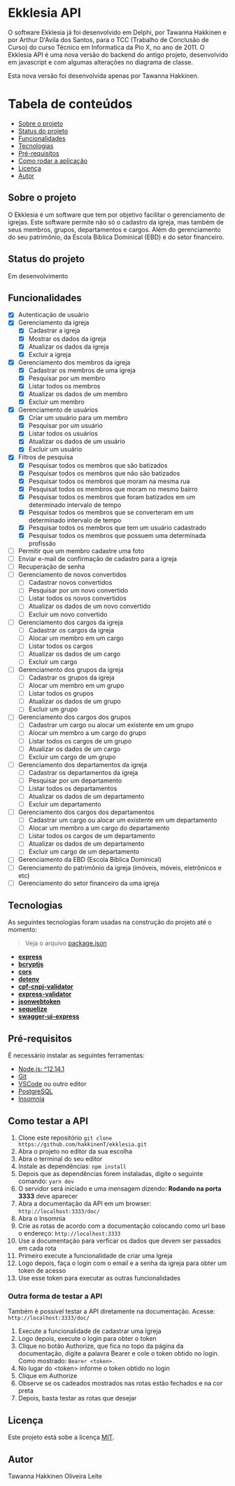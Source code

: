 # Ekklesia API

O software Ekklesia já foi desenvolvido em Delphi, por Tawanna Hakkinen e por Arthur D'Avila dos Santos, para o TCC (Trabalho de Conclusão de Curso) do curso Técnico em Informatica da Pio X, no ano de 2011. O Ekklesia API é uma nova versão do backend do antigo projeto, desenvolvido em javascript e com algumas alterações no diagrama de classe.

Esta nova versão foi desenvolvida apenas por Tawanna Hakkinen.

# Tabela de conteúdos

- [Sobre o projeto](#sobre)
- [Status do projeto](#status-do-projeto)
- [Funcionalidades](#funcionalidades)
- [Tecnologias](#tecnologias)
- [Pré-requisitos](#pre-requisitos)
- [Como rodar a aplicação](#como-rodar)
- [Licença](#licenca)
- [Autor](#autor)

## Sobre o projeto

O Ekklesia é um software que tem por objetivo facilitar o gerenciamento de igrejas. Este software permite não só o cadastro da igreja, mas também de seus membros, grupos, departamentos e cargos. Além do gerenciamento do seu patrimônio, da Escola Biblica Dominical (EBD) e do setor financeiro.

## Status do projeto

Em desenvolvimento

## Funcionalidades

- [x] Autenticação de usuário
- [x] Gerenciamento da igreja
  - [x] Cadastrar a igreja
  - [x] Mostrar os dados da igreja
  - [x] Atualizar os dados da igreja
  - [x] Excluir a igreja
- [x] Gerenciamento dos membros da igreja
  - [x] Cadastrar os membros de uma igreja
  - [x] Pesquisar por um membro
  - [x] Listar todos os membros
  - [x] Atualizar os dados de um membro
  - [x] Excluir um membro
- [x] Gerenciamento de usuários
  - [x] Criar um usuário para um membro
  - [x] Pesquisar por um usuário
  - [x] Listar todos os usuários
  - [x] Atualizar os dados de um usuário
  - [x] Excluir um usuário
- [x] Filtros de pesquisa
  - [x] Pesquisar todos os membros que são batizados
  - [x] Pesquisar todos os membros que não são batizados
  - [x] Pesquisar todos os membros que moram na mesma rua
  - [x] Pesquisat todos os membros que moram no mesmo bairro
  - [x] Pesquisar todos os membros que foram batizados em um determinado intervalo de tempo
  - [x] Pesquisar todos os membros que se converteram em um determinado intervalo de tempo
  - [x] Pesquisar todos os membros que tem um usuário cadastrado
  - [x] Pesquisar todos os membros que possuem uma determinada profissão
- [ ] Permitir que um membro cadastre uma foto
- [ ] Enviar e-mail de confirmação de cadastro para a igreja
- [ ] Recuperação de senha
- [ ] Gerenciamento de novos convertidos
  - [ ] Cadastrar novos convertidos
  - [ ] Pesquisar por um novo convertido
  - [ ] Listar todos os novos convertidos
  - [ ] Atualizar os dados de um novo convertido
  - [ ] Excluir um novo convertido
- [ ] Gerenciamento dos cargos da igreja
  - [ ] Cadastrar os cargos da igreja
  - [ ] Alocar um membro em um cargo
  - [ ] Listar todos os cargos
  - [ ] Atualizar os dados de um cargo
  - [ ] Excluir um cargo
- [ ] Gerenciamento dos grupos da igreja
  - [ ] Cadastrar os grupos da igreja
  - [ ] Alocar um membro em um grupo
  - [ ] Listar todos os grupos
  - [ ] Atualizar os dados de um grupo
  - [ ] Excluir um grupo
- [ ] Gerenciamento dos cargos dos grupos
  - [ ] Cadastrar um cargo ou alocar um existente em um grupo
  - [ ] Alocar um membro a um cargo do grupo
  - [ ] Listar todos os cargos de um grupo
  - [ ] Atualizar os dados de um cargo
  - [ ] Excluir um cargo de um grupo
- [ ] Gerenciamento dos departamentos da igreja
  - [ ] Cadastrar os departamentos da igreja
  - [ ] Pesquisar por um departamento
  - [ ] Listar todos os departamentos
  - [ ] Atualizar os dados de um departamento
  - [ ] Excluir um departamento
- [ ] Gerenciamento dos cargos dos departamentos
  - [ ] Cadastrar um cargo ou alocar um existente em um departamento
  - [ ] Alocar um membro a um cargo do departamento
  - [ ] Listar todos os cargos de um departamento
  - [ ] Atualizar os dados de um departamento
  - [ ] Excluir um cargo de um departamento
- [ ] Gerenciamento da EBD (Escola Biblica Dominical)
- [ ] Gerenciamento do patrimônio da igreja (imóveis, móveis, eletrônicos e etc)
- [ ] Gerenciamento do setor financeiro da uma igreja

## Tecnologias

As seguintes tecnologias foram usadas na construção do projeto até o momento:

> Veja o arquivo [package.json](https://github.com/hakkinenT/ekklesia/blob/master/package.json)

- **[express](https://expressjs.com/pt-br/)**
- **[bcryptjs](https://github.com/dcodeIO/bcrypt.js)**
- **[cors](https://github.com/expressjs/cors)**
- **[dotenv](https://github.com/motdotla/dotenv)**
- **[cpf-cnpj-validator](https://github.com/carvalhoviniciusluiz/cpf-cnpj-validator)**
- **[express-validator](https://express-validator.github.io/docs/)**
- **[jsonwebtoken](https://github.com/auth0/node-jsonwebtoken)**
- **[sequelize](https://sequelize.org/v5/manual/getting-started.html)**
- **[swagger-ui-express](https://github.com/scottie1984/swagger-ui-express)**

## Pré-requisitos

É necessário instalar as seguintes ferramentas:

- [Node.js: ^12.14.1](https://nodejs.org/en/)
- [Git](https://git-scm.com/downloads)
- [VSCode](https://code.visualstudio.com/) ou outro editor
- [PostgreSQL](https://www.postgresql.org/download/)
- [Insomnia](https://insomnia.rest/)

## Como testar a API

1. Clone este repositório
   `git clone https://github.com/hakkinenT/ekklesia.git`
2. Abra o projeto no editor da sua escolha
3. Abra o terminal do seu editor
4. Instale as dependências:
   `npm install`
5. Depois que as dependências forem instaladas, digite o seguinte comando:
   `yarn dev`
6. O servidor será iniciado e uma mensagem dizendo: **Rodando na porta 3333** deve aparecer
7. Abra a documentação da API em um browser:
   `http://localhost:3333/doc/`
8. Abra o Insomnia
9. Crie as rotas de acordo com a documentação colocando como url base o endereço:
   `http://localhost:3333`
10. Use a documentação para verficar os dados que devem ser passados em cada rota
11. Primeiro execute a funcionalidade de criar uma Igreja
12. Logo depois, faça o login com o email e a senha da igreja para obter um token de acesso
13. Use esse token para executar as outras funcionalidades

### Outra forma de testar a API

Também é possível testar a API diretamente na documentação. Acesse:
`http://localhost:3333/doc/`

1. Execute a funcionalidade de cadastrar uma Igreja
2. Logo depois, execute o login para obter o token
3. Clique no botão Authorize, que fica no topo da página da documentação, digite a palavra Bearer e cole o token obtido no login. Como mostrado:
   `Bearer <token>.`
4. No lugar do &lt;token&gt; informe o token obtido no login
5. Clique em Authorize
6. Observe se os cadeados mostrados nas rotas estão fechados e na cor preta
7. Depois, basta testar as rotas que desejar

## Licença

Este projeto está sobe a licença [MIT](./LICENSE).

## Autor

Tawanna Hakkinen Oliveira Leite
